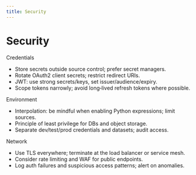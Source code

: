 ```yaml
---
title: Security
---
```


# Security

Credentials

- Store secrets outside source control; prefer secret managers.
- Rotate OAuth2 client secrets; restrict redirect URIs.
- JWT: use strong secrets/keys, set issuer/audience/expiry.
- Scope tokens narrowly; avoid long‑lived refresh tokens where possible.

Environment

- Interpolation: be mindful when enabling Python expressions; limit sources.
- Principle of least privilege for DBs and object storage.
- Separate dev/test/prod credentials and datasets; audit access.

Network

- Use TLS everywhere; terminate at the load balancer or service mesh.
- Consider rate limiting and WAF for public endpoints.
- Log auth failures and suspicious access patterns; alert on anomalies.
